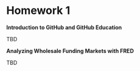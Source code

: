 # Homework 1

**Introduction to GitHub and GitHub Education**

TBD

**Analyzing Wholesale Funding Markets with FRED**

TBD